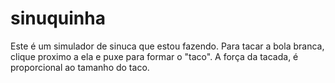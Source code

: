 # sinuquinha
Este é um simulador de sinuca que estou fazendo. 
Para tacar a bola branca, clique proximo a ela e puxe para formar o "taco".
A força da tacada, é proporcional ao tamanho do taco. 
